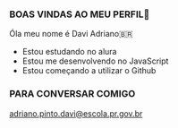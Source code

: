 ### BOAS VINDAS AO MEU PERFIL🥇

Óla meu nome é Davi Adriano🇧🇷

- Estou estudando no alura
- Estou me desenvolvendo no JavaScript
- Estou começando a utilizar o Github

### PARA CONVERSAR COMIGO


adriano.pinto.davi@escola.pr.gov.br
